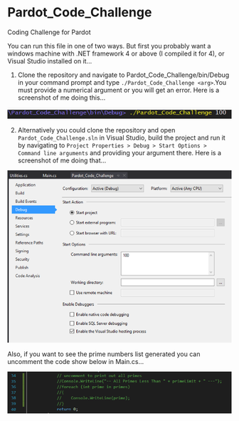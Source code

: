 # Pardot_Code_Challenge
Coding Challenge for Pardot

You can run this file in one of two ways. But first you probably want a windows machine with .NET framework 4 or above (I compiled it for 4), or Visual Studio installed on it...

1. Clone the repository and navigate to Pardot_Code_Challenge/bin/Debug in your command prompt and type `./Pardot_Code_Challenge <arg>`.You  must provide a numerical argument or you will get an error. Here is a screenshot of me doing this...

![Command Line Run](pardot_1.PNG?raw=true "Command Line Run")
    
2. Alternatively you could clone the repository and open `Pardot_Code_Challenge.sln` in Visual Studio, build the project and run it by navigating to `Project Properties > Debug > Start Options > Command line arguments` and providing your argument there. Here is a screenshot of me doing that...

![Visual Studio Run](pardot_2.PNG?raw=true "Visual Studio Run")
    
Also, if you want to see the prime numbers list generated you can uncomment the code show below in Main.cs...

![Print Primes List](pardot_3.PNG?raw=true "Print Primes List")
